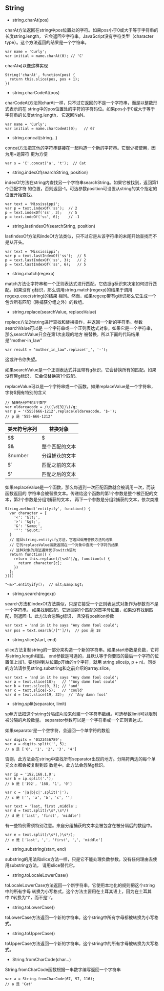 
## String


- string.charAt(pos)

charAt方法返回在string中pos位置处的字符。如果pos小于0或大于等于字符串的长度string.length，
它会返回空字符串。JavaScript没有字符类型（character type）。这个方法返回的结果是一个字符串。
```
var name = 'Curly';
var initial = name.charAt(0); // 'C'
```

charAt可以像这样实现
```
String('charAt', function(pos) {
  return this.slice(pos, pos + 1);
})
```

- string.charCodeAt(pos)

charCodeAt方法同charAt一样，只不过它返回的不是一个字符串，而是以整数形式表示的在
string中的pos位置处的字符的字符码位。如果pos小于0或大于等于字符串的长度string.length，
它返回NaN。
```
var name = 'Curly';
var initial = name.charCodeAt(0);   // 67
```

- string.concat(string...)

concat方法把其他的字符串链接在一起构造一个新的字符串。它很少被使用，因为用+运算符
更为方便
```
var s = 'C'.concat('a', 't');  // Cat
```

- string.indexOf(searchString, position)

indexOf方法在string内查找另一个字符串searchString。如果它被找到，返回第1个匹配字符
的位置，否则返回-1。可选参数position可设置从string的某个指定的位置开始查找。
```
var text = 'Mississippi';
var p = text.indexOf('ss');  // 2
p = text.indexOf('ss', 3);   // 5
p = text.indeOf('ss', 6);    // -1
```

- string.lastIndexOf(searchString, position)

lastIndexOf方法和indeOf方法类似，只不过它是从该字符串的末尾开始查找而不是从开头。
```
var text = 'Mississippi';
var p = text.lastIndexOf('ss');  // 5
p = text.lastIndexOf('ss', 3);   // 2
p = text.lastIndexOf('ss', 6);   // 5
```

- string.match(regexp)

match方法让字符串和一个正则表达式进行匹配。它依据g标识来决定如何进行匹配。如果没有
g标识，那么调用string.match(regexp)的结果于调用regexp.exec(string)的结果
相同。然而，如果regexp带有g标识那么它生成一个包含所有匹配（除捕获分组之外）的数组。

- string.replace(searchValue, replaceValue)

replace方法对string进行查找和替换操作，并返回一个新的字符串。参数searchValue可以是
一个字符串或一个正则表达式对象。如果它是一个字符串，那么searchValue只会在第1次出现的地方
被替换，所以下面的代码结果是"mother-in_law"
```
var result = "mother_in_law".replace('_', '-');
```
这或许令你失望。

如果searchValue是一个正则表达式并且带有g标识，它会替换所有的匹配。如果没有带g标识，
它会仅替换第1个匹配。

replaceValue可以是一个字符串或一个函数。如果replaceValue是一个字符串，字符$拥有特别的含义
```
// 捕获括号中的3个数字
var oldareacode = /\((\d{3})\)/g;
var p = '(555)666-1212'.replace(oldareacode, '$-');
// p 是 '555-666-1212'
```

| 美元符号序列 | 替换对象 |
|----|----|
| $$ | $ |
| $& | 整个匹配的文本 |
| $number | 分组捕获的文本 |
| $` | 匹配之前的文本 |
| $' | 匹配之后的文本 |

如果replaceValue是一个函数，那么每遇到一次匹配函数就会被调用一次，而该函数返回的
字符串会被替换文本。传递给这个函数的第1个参数是整个被匹配的文本，第2个参数是分组1捕获的文本，
再下一个参数是分组2捕获的文本，依次类推
```
String.method('entityify', function() {
  var character = {
    '<': '&lt;',
    '>': '&gt;',
    '&': '&amp;',
    '"': '&quot;'
  }
  // 返回string.entityify方法，它返回调用替换方法的结果
  // 它的replaceValue函数返回在一个对象中查找一个字符的结果
  // 这种对象的用法通常优于switch语句
  return function() {
    return this.replace(/[<>&"]/g, function(c) {
      return character[c];
    })
  };
}())
```

```
"<&>".entityify();  // &lt;&amp:&gt;
```

- string.search(regexp)

search方法和indexOf方法类似，只是它接受一个正则表达式对象作为参数而不是一个字符串。
如果找到匹配，它返回第1个匹配的首字母位置，如果没有找到匹配，则返回-1。此方法会忽略g标识，
且没有position参数
```
var text = 'and in it he says "Any damn fool could';
var pos = text.search(/["']/);  // pos 是 18
```

- string.slice(start, end)

slice方法复制string的一部分来构造一个新的字符串。如果start参数是负数，它将与string.length相加。
end参数是可选的，且默认等于你要取的最后一个字符的位置值上加1。要想得到从位置p开始的n个字符，就用
string.slice(p, p + n)。同类的方法请参见string.substring和之前介绍的array.slice。
```
var text = 'and in it he says "Any damn fool could';
var a = text.slice(18);   // '"Any damn fool could'
var b = text.silce(0, 3); // 'and'
var c = text.slice(-5);   // 'could'
var d = text.slice(19, 32);  // 'Any damn fool'
```

- string.split(separator, limit)

split方法把这个string分隔成片段来创建一个字符串数组。可选参数limit可以限制被分隔的片段数量。
separator参数可以是一个字符串或一个正则表达式。

如果separator是一个空字符，会返回一个单字符的数组
```
var digits = '0123456789';
var a = digits.split('', 5);
// a 是 ['0', '1', '2', '3', '4']
```
否则，此方法会在string中查找所有separator出现的地方。分隔符两边的每个单元文本都会被复制到该
数组中。此方法会忽略g标识。
```
var ip = '192.168.1.0';
var b = ip.split('.');
// b 是 ['192', '168, '1', '0']

var c = '|a|b|c|'.split('|');
// c 是 ['', 'a', 'b', 'c', '']

var text = 'last, first ,middle';
var d = text.split(/\s*,\s*/)
// d 是 ['last', 'first', 'middle']
```

有一些特例需须特别注意。来自分组捕获的文本会被包含在被分隔后的数组中。
```
var e = text.split(/\s*(,)\s*/);
// e 是 ['last', ',', 'first', ',', 'middle']
```

- string.substring(start, end)

substring的用法和slice方法一样，只是它不能处理负数参数。没有任何理由去使用substring方法。
请用slice替代它。

- string.toLocaleLowerCase()

toLocaleLowerCase方法返回一个新字符串，它使用本地化的规则把这个string中的所有字母
转换为小写格式。这个方法主要用在土耳其语上，因为在土耳其中'I'转换为'1'，而不是'i'。

- string.toLowerCase()

toLowerCase方法返回一个新的字符串，这个string中所有字母都被转换为小写格式。

- string.toUpperCase()

toUpperCase方法返回一个新的字符串，这个string中的所有字母被转换为大写格式。

- String.fromCharCode(char...)

String.fromCharCode函数根据一串数字编写返回一个字符串
```
var a = String.fromCharCode(67, 97, 116);
// a 是 'Cat'
```
